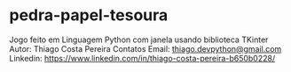 # pedra-papel-tesoura

Jogo feito em Linguagem Python com janela usando biblioteca TKinter
Autor: Thiago Costa Pereira
Contatos
  Email: thiago.devpython@gmail.com
  Linkedin: https://www.linkedin.com/in/thiago-costa-pereira-b650b0228/
